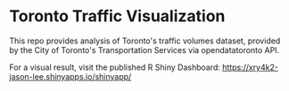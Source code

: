 # Toronto Traffic Visualization 

This repo provides analysis of Toronto's traffic volumes dataset, provided by the City of Toronto's Transportation Services via opendatatoronto API.

For a visual result, visit the published R Shiny Dashboard: https://xry4k2-jason-lee.shinyapps.io/shinyapp/ 
